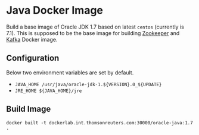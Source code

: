 Java Docker Image
==========

Build a base image of Oracle JDK 1.7 based on latest `centos` (currently is 7.1). 
This is supposed to be the base image for building [Zookeeper] and [Kafka] Docker image.

[Zookeeper]: docker-k8s/zookeeper
[Kafka]: docker-k8s/kafka

Configuration
-------------
Below two environment variables are set by default.
- `JAVA_HOME /usr/java/oracle-jdk-1.${VERSION}.0_${UPDATE}`
- `JRE_HOME ${JAVA_HOME}/jre`


Build Image
-----------
`docker built -t dockerlab.int.thomsonreuters.com:30000/oracle-java:1.7 .`